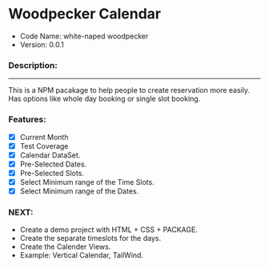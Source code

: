 # Woodpecker Calendar

 - Code Name: white-naped woodpecker
 - Version: 0.0.1

### Description:

---

This is a NPM pacakage to help people to create reservation more easily.
Has options like whole day booking or single slot booking.


### Features:
- [x] Current Month
- [x] Test Coverage
- [x] Calendar DataSet.
- [x] Pre-Selected Dates.
- [x] Pre-Selected Slots.
- [x] Select Minimum range of the Time Slots.
- [x] Select Minimum range of the Dates.

### NEXT:
 - Create a demo project with HTML + CSS + PACKAGE.
 - Create the separate timeslots for the days.
 - Create the Calender Views.
 - Example: Vertical Calendar, TailWind.


